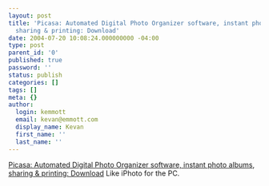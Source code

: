 ```yaml
---
layout: post
title: 'Picasa: Automated Digital Photo Organizer software, instant photo albums,
  sharing & printing: Download'
date: 2004-07-20 10:08:24.000000000 -04:00
type: post
parent_id: '0'
published: true
password: ''
status: publish
categories: []
tags: []
meta: {}
author:
  login: kemmott
  email: kevan@emmott.com
  display_name: Kevan
  first_name: ''
  last_name: ''
---
```

<p><a href="http://www.picasa.com/google/">Picasa: Automated Digital Photo Organizer software, instant photo albums, sharing &amp; printing: Download</a> Like iPhoto for the PC.</p>
